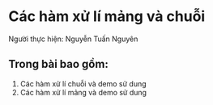 # Các hàm xử lí mảng và chuỗi

Người thực hiện: Nguyễn Tuấn Nguyên

## Trong bài bao gồm:
1. Các hàm xử lí chuỗi và demo sử dung
1. Các hàm xử lí mảng và demo sử dung
